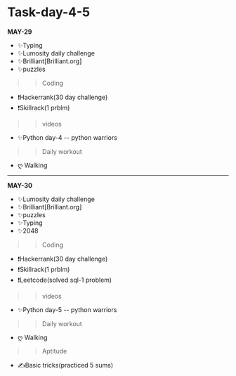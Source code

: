 # Task-day-4-5
**MAY-29**
-  ✨Typing
-  ✨Lumosity daily challenge
-  ✨Brilliant[Brilliant.org]
-  ✨puzzles
>> Coding
- ❗Hackerrank(30 day challenge)
- ❗Skillrack(1 prblm)
>>videos
-  ✨Python day-4 -- python warriors
>>Daily workout
- ღ Walking
______________________________________________________________________________________________________________________________________________________________________________________________________________________________

**MAY-30**
-  ✨Lumosity daily challenge
-  ✨Brilliant[Brilliant.org]
-  ✨puzzles
-  ✨Typing
-  ✨2048
>> Coding
- ❗Hackerrank(30 day challenge)
- ❗Skillrack(1 prblm)
- ❗Leetcode(solved sql-1 problem)
>>videos
-  ✨Python day-5 -- python warriors
>>Daily workout
- ღ Walking
>>Aptitude
- ✍Basic tricks(practiced 5 sums)